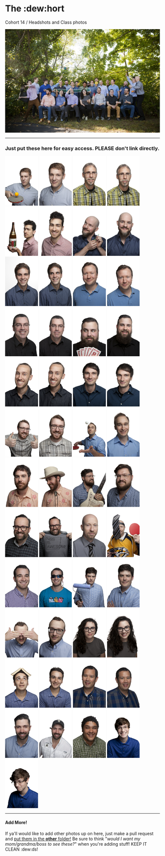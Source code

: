 # The :dew:hort
Cohort 14 / Headshots and Class photos  

![Cohort 14 Class Photo](/groupphotos/2016_09_20_NSS_Cohort_14_Group_0030_T.jpg?raw=true "Cohort 14 Class Photo")
***

### Just put these here for easy access. **PLEASE** don't link directly.


<img src="/individualphotos/2016_09_20_NSS_Cohort_14_0005_T.jpg" height="160">
<img src="/individualphotos/2016_09_20_NSS_Cohort_14_0014_T.jpg" height="160">
<img src="/individualphotos/2016_09_20_NSS_Cohort_14_0052_T.jpg" height="160">
<img src="/individualphotos/2016_09_20_NSS_Cohort_14_0056_T.jpg" height="160">
<img src="/individualphotos/2016_09_20_NSS_Cohort_14_0090_T.jpg" height="160">
<img src="/individualphotos/2016_09_20_NSS_Cohort_14_0116_T.jpg" height="160">
<img src="/individualphotos/2016_09_20_NSS_Cohort_14_0146_T.jpg" height="160">
<img src="/individualphotos/2016_09_20_NSS_Cohort_14_0155_T.jpg" height="160">
<img src="/individualphotos/2016_09_20_NSS_Cohort_14_0210_T-2.jpg" height="160">
<img src="/individualphotos/2016_09_20_NSS_Cohort_14_0216_T.jpg" height="160">
<img src="/individualphotos/2016_09_20_NSS_Cohort_14_0236_T.jpg" height="160">
<img src="/individualphotos/2016_09_20_NSS_Cohort_14_0254_T.jpg" height="160">
<img src="/individualphotos/2016_09_20_NSS_Cohort_14_0273_T.jpg" height="160">
<img src="/individualphotos/2016_09_20_NSS_Cohort_14_0280_T.jpg" height="160">
<img src="/individualphotos/2016_09_20_NSS_Cohort_14_0293_T.jpg" height="160">
<img src="/individualphotos/2016_09_20_NSS_Cohort_14_0316_T.jpg" height="160">
<img src="/individualphotos/2016_09_20_NSS_Cohort_14_0371_T.jpg" height="160">
<img src="/individualphotos/2016_09_20_NSS_Cohort_14_0373_T.jpg" height="160">
<img src="/individualphotos/2016_09_20_NSS_Cohort_14_0377_T.jpg" height="160">
<img src="/individualphotos/2016_09_20_NSS_Cohort_14_0395_T.jpg" height="160">
<img src="/individualphotos/2016_09_20_NSS_Cohort_14_0403_T.jpg" height="160">
<img src="/individualphotos/2016_09_20_NSS_Cohort_14_0426_T.jpg" height="160">
<img src="/individualphotos/2016_09_20_NSS_Cohort_14_0443_T.jpg" height="160">
<img src="/individualphotos/2016_09_20_NSS_Cohort_14_0455_T.jpg" height="160">
<img src="/individualphotos/2016_09_20_NSS_Cohort_14_0496_T.jpg" height="160">
<img src="/individualphotos/2016_09_20_NSS_Cohort_14_0518_T.jpg" height="160">
<img src="/individualphotos/2016_09_20_NSS_Cohort_14_0530_T.jpg" height="160">
<img src="/individualphotos/2016_09_20_NSS_Cohort_14_0560_T.jpg" height="160">
<img src="/individualphotos/2016_09_20_NSS_Cohort_14_0590_T.jpg" height="160">
<img src="/individualphotos/2016_09_20_NSS_Cohort_14_0592_T.jpg" height="160">
<img src="/individualphotos/2016_09_20_NSS_Cohort_14_0629_T.jpg" height="160">
<img src="/individualphotos/2016_09_20_NSS_Cohort_14_0645_T.jpg" height="160">
<img src="/individualphotos/2016_09_20_NSS_Cohort_14_0683_T.jpg" height="160">
<img src="/individualphotos/2016_09_20_NSS_Cohort_14_0690_T.jpg" height="160">
<img src="/individualphotos/2016_09_20_NSS_Cohort_14_0713_T.jpg" height="160">
<img src="/individualphotos/2016_09_20_NSS_Cohort_14_0738_T.jpg" height="160">
<img src="/individualphotos/2016_09_20_NSS_Cohort_14_0751_T.jpg" height="160">
<img src="/individualphotos/2016_09_20_NSS_Cohort_14_0768_T.jpg" height="160">
<img src="/individualphotos/2016_09_20_NSS_Cohort_14_0790_T.jpg" height="160">
<img src="/individualphotos/2016_09_20_NSS_Cohort_14_0844_T.jpg" height="160">
<img src="/individualphotos/2016_09_20_NSS_Cohort_14_0859_T.jpg" height="160">
<img src="/individualphotos/2016_09_20_NSS_Cohort_14_0889_T.jpg" height="160">
<img src="/individualphotos/2016_09_20_NSS_Cohort_14_0901_T.jpg" height="160">
<img src="/individualphotos/2016_09_20_NSS_Cohort_14_0905_T.jpg" height="160">
<img src="/individualphotos/2016_09_20_NSS_Cohort_14_0918_T.jpg" height="160">
<img src="/individualphotos/2016_09_20_NSS_Cohort_14_0941_T.jpg" height="160">
<img src="/individualphotos/2016_09_20_NSS_Cohort_14_0961_T.jpg" height="160">
<img src="/individualphotos/2016_09_20_NSS_Cohort_14_0980_T.jpg" height="160">
<img src="/individualphotos/2016_09_20_NSS_Cohort_14_0999_T.jpg" height="160">

***
#### Add More!
If ya'll would like to add other photos up on here, just make a pull request and [put them in the **other** folder!](/other) Be sure to think "_would I want my mom/grandma/boss to see these?_" when you're adding stuff! KEEP IT CLEAN :dew:ds!

